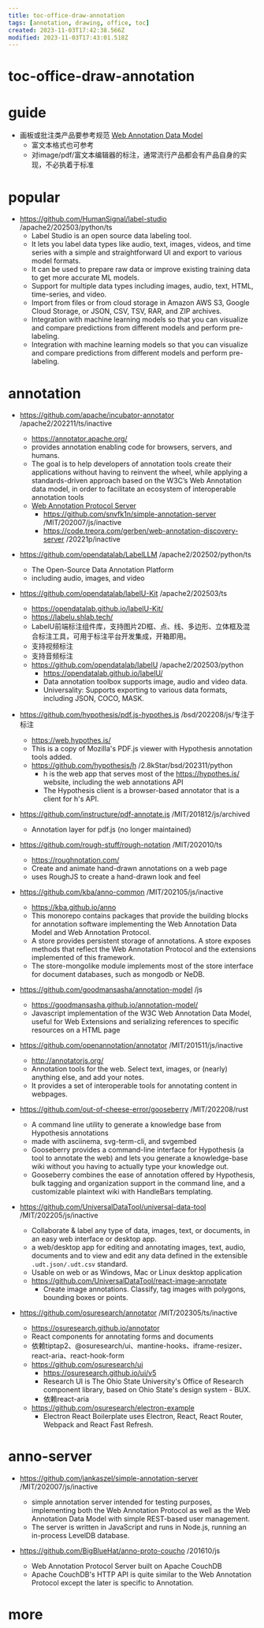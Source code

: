 ```yaml
---
title: toc-office-draw-annotation
tags: [annotation, drawing, office, toc]
created: 2023-11-03T17:42:38.566Z
modified: 2023-11-03T17:43:01.518Z
---
```


# toc-office-draw-annotation

# guide
- 画板或批注类产品要参考规范 [Web Annotation Data Model](https://www.w3.org/TR/annotation-model/)
  - 富文本格式也可参考
  - 对image/pdf/富文本编辑器的标注，通常流行产品都会有产品自身的实现，不必执着于标准
# popular
- https://github.com/HumanSignal/label-studio /apache2/202503/python/ts
  - Label Studio is an open source data labeling tool. 
  - It lets you label data types like audio, text, images, videos, and time series with a simple and straightforward UI and export to various model formats. 
  - It can be used to prepare raw data or improve existing training data to get more accurate ML models.
  - Support for multiple data types including images, audio, text, HTML, time-series, and video.
  - Import from files or from cloud storage in Amazon AWS S3, Google Cloud Storage, or JSON, CSV, TSV, RAR, and ZIP archives.
  - Integration with machine learning models so that you can visualize and compare predictions from different models and perform pre-labeling.
  - Integration with machine learning models so that you can visualize and compare predictions from different models and perform pre-labeling.
# annotation
- https://github.com/apache/incubator-annotator /apache2/202211/ts/inactive
  - https://annotator.apache.org/
  - provides annotation enabling code for browsers, servers, and humans.
  - The goal is to help developers of annotation tools create their applications without having to reinvent the wheel, while applying a standards-driven approach based on the W3C’s Web Annotation data model, in order to facilitate an ecosystem of interoperable annotation tools 
  - [Web Annotation Protocol Server](https://github.com/apache/incubator-annotator/issues/70)
    - https://github.com/snvfk1n/simple-annotation-server /MIT/202007/js/inactive
    - https://code.treora.com/gerben/web-annotation-discovery-server /20221p/inactive

- https://github.com/opendatalab/LabelLLM /apache2/202502/python/ts
  - The Open-Source Data Annotation Platform
  - including audio, images, and video
- https://github.com/opendatalab/labelU-Kit /apache2/202503/ts
  - https://opendatalab.github.io/labelU-Kit/
  - https://labelu.shlab.tech/
  - LabelU前端标注组件库，支持图片2D框、点、线、多边形、立体框及混合标注工具，可用于标注平台开发集成，开箱即用。
  - 支持视频标注
  - 支持音频标注
  - https://github.com/opendatalab/labelU /apache2/202503/python
    - https://opendatalab.github.io/labelU/
    - Data annotation toolbox supports image, audio and video data.
    - Universality: Supports exporting to various data formats, including JSON, COCO, MASK.

- https://github.com/hypothesis/pdf.js-hypothes.is /bsd/202208/js/专注于标注
  - https://web.hypothes.is/
  - This is a copy of Mozilla's PDF.js viewer with Hypothesis annotation tools added.
  - https://github.com/hypothesis/h /2.8kStar/bsd/202311/python
    - h is the web app that serves most of the https://hypothes.is/ website, including the web annotations API 
    - The Hypothesis client is a browser-based annotator that is a client for h's API.
- https://github.com/instructure/pdf-annotate.js /MIT/201812/js/archived
  - Annotation layer for pdf.js (no longer maintained)

- https://github.com/rough-stuff/rough-notation /MIT/202010/ts
  - https://roughnotation.com/
  - Create and animate hand-drawn annotations on a web page
  - uses RoughJS to create a hand-drawn look and feel

- https://github.com/kba/anno-common /MIT/202105/js/inactive
  - https://kba.github.io/anno
  - This monorepo contains packages that provide the building blocks for annotation software implementing the Web Annotation Data Model and Web Annotation Protocol.
  - A store provides persistent storage of annotations. A store exposes methods that reflect the Web Annotation Protocol and the extensions implemented of this framework.
  - The store-mongolike module implements most of the store interface for document databases, such as mongodb or NeDB.

- https://github.com/goodmansasha/annotation-model /js
  - https://goodmansasha.github.io/annotation-model/
  - Javascript implementation of the W3C Web Annotation Data Model, useful for Web Extensions and serializing references to specific resources on a HTML page

- https://github.com/openannotation/annotator /MIT/201511/js/inactive
  - http://annotatorjs.org/
  - Annotation tools for the web. Select text, images, or (nearly) anything else, and add your notes.
  - It provides a set of interoperable tools for annotating content in webpages.

- https://github.com/out-of-cheese-error/gooseberry /MIT/202208/rust
  - A command line utility to generate a knowledge base from Hypothesis annotations
  - made with asciinema, svg-term-cli, and svgembed
  - Gooseberry provides a command-line interface for Hypothesis (a tool to annotate the web) and lets you generate a knowledge-base wiki without you having to actually type your knowledge out.
  - Gooseberry combines the ease of annotation offered by Hypothesis, bulk tagging and organization support in the command line, and a customizable plaintext wiki with HandleBars templating.

- https://github.com/UniversalDataTool/universal-data-tool /MIT/202205/js/inactive
  - Collaborate & label any type of data, images, text, or documents, in an easy web interface or desktop app.
  - a web/desktop app for editing and annotating images, text, audio, documents and to view and edit any data defined in the extensible `.udt.json/.udt.csv` standard.
  - Usable on web or as Windows, Mac or Linux desktop application
  - https://github.com/UniversalDataTool/react-image-annotate
    - Create image annotations. Classify, tag images with polygons, bounding boxes or points.

- https://github.com/osuresearch/annotator /MIT/202305/ts/inactive
  - https://osuresearch.github.io/annotator
  - React components for annotating forms and documents
  - 依赖tiptap2、@osuresearch/ui、mantine-hooks、iframe-resizer、react-aria、react-hook-form
  - https://github.com/osuresearch/ui
    - https://osuresearch.github.io/ui/v5
    - Research UI is The Ohio State University's Office of Research component library, based on Ohio State's design system - BUX.
    - 依赖react-aria
  - https://github.com/osuresearch/electron-example
    - Electron React Boilerplate uses Electron, React, React Router, Webpack and React Fast Refresh.
# anno-server
- https://github.com/jankaszel/simple-annotation-server /MIT/202007/js/inactive
  - simple annotation server intended for testing purposes, implementing both the Web Annotation Protocol as well as the Web Annotation Data Model with simple REST-based user management. 
  - The server is written in JavaScript and runs in Node.js, running an in-process LevelDB database.

- https://github.com/BigBlueHat/anno-proto-coucho /201610/js
  - Web Annotation Protocol Server built on Apache CouchDB
  - Apache CouchDB's HTTP API is quite similar to the Web Annotation Protocol except the later is specific to Annotation.
# more
